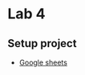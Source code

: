 # Lab 4 

## Setup project 
- [Google 
sheets](https://docs.google.com/spreadsheets/d/14nELuByP-CbS6CoYgexcOgAHgiQzn6tX-XttfY-5oeE/edit?usp=sharing)
